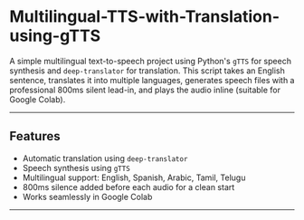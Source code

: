 # Multilingual-TTS-with-Translation-using-gTTS
A simple multilingual text-to-speech project using Python's `gTTS` for speech synthesis and `deep-translator` for translation. This script takes an English sentence, translates it into multiple languages, generates speech files with a professional 800ms silent lead-in, and plays the audio inline (suitable for Google Colab).

---

##  Features

-  Automatic translation using `deep-translator`
-  Speech synthesis using `gTTS`
-  Multilingual support: English, Spanish, Arabic, Tamil, Telugu
-  800ms silence added before each audio for a clean start
-  Works seamlessly in Google Colab

---
